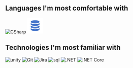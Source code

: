 ## Languages I'm most comfortable with

<p align="left">  
<img alt="CSharp" width="50px" src="https://miro.medium.com/max/594/1*ymVNbsdd7KxHXHC4-LP7kw.png" />
<img alt="SQL" width="50px" src="https://raw.githubusercontent.com/github/explore/80688e429a7d4ef2fca1e82350fe8e3517d3494d/topics/sql/sql.png" />




## Technologies I'm most familiar with

![unity](https://i.imgur.com/cNdc0yF.png)
<img alt="Git" width="50px" src="https://camo.githubusercontent.com/5c6a8ecf43c233e8f58f996816ecf95d5010d1ea5d2f91ccc80322d7ddbf956e/68747470733a2f2f696d672e69636f6e73382e636f6d2f636f6c6f722f33352f3030303030302f6769742e706e67" />
<img alt="Jira" width="50px" src="https://user-images.githubusercontent.com/75356122/143898585-a42c0d52-a3c8-4733-aff7-83b601c88939.png" />
  <img alt="sql" width="50px" src="https://user-images.githubusercontent.com/54549934/93969039-95deaf00-fd88-11ea-892a-cce00b080482.png" />
<img alt=".NET" width="50px" src="https://user-images.githubusercontent.com/75356122/143899241-35702ca7-1b63-4ef6-9561-20b0d5a75b59.png" />
<img alt=".NET Core" width="50px" src="https://user-images.githubusercontent.com/75356122/143899731-00e14981-690d-4e17-b0c0-473a75400124.png" />

